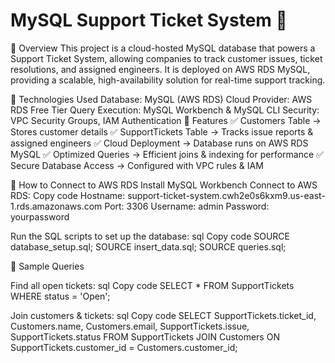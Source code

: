 # MySQL Support Ticket System 🚀

📌 Overview
This project is a cloud-hosted MySQL database that powers a Support Ticket System, allowing companies to track customer issues, ticket resolutions, and assigned engineers. It is deployed on AWS RDS MySQL, providing a scalable, high-availability solution for real-time support tracking.

📌 Technologies Used
Database: MySQL (AWS RDS)
Cloud Provider: AWS RDS Free Tier
Query Execution: MySQL Workbench & MySQL CLI
Security: VPC Security Groups, IAM Authentication
📌 Features
✅ Customers Table → Stores customer details
✅ SupportTickets Table → Tracks issue reports & assigned engineers
✅ Cloud Deployment → Database runs on AWS RDS MySQL
✅ Optimized Queries → Efficient joins & indexing for performance
✅ Secure Database Access → Configured with VPC rules & IAM

📌 How to Connect to AWS RDS
Install MySQL Workbench
Connect to AWS RDS:
Copy code
Hostname: support-ticket-system.cwh2e0s6kxm9.us-east-1.rds.amazonaws.com
Port: 3306
Username: admin
Password: yourpassword

Run the SQL scripts to set up the database:
sql
Copy code
SOURCE database_setup.sql;
SOURCE insert_data.sql;
SOURCE queries.sql;

📌 Sample Queries

Find all open tickets:
sql
Copy code
SELECT * FROM SupportTickets WHERE status = 'Open';

Join customers & tickets:
sql
Copy code
SELECT SupportTickets.ticket_id, Customers.name, Customers.email, SupportTickets.issue, SupportTickets.status
FROM SupportTickets
JOIN Customers ON SupportTickets.customer_id = Customers.customer_id;